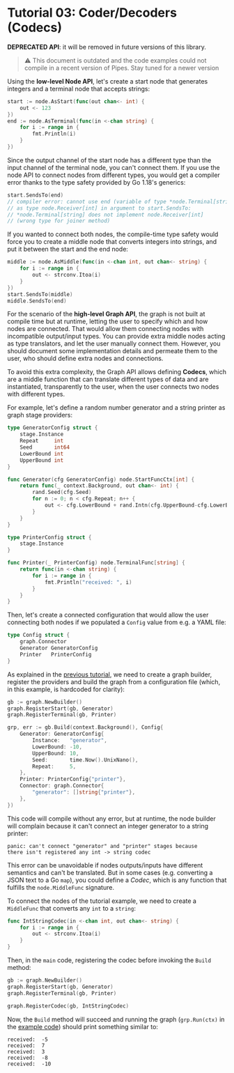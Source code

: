 # Tutorial 03: Coder/Decoders (Codecs)

**DEPRECATED API**: it will be removed in future versions of
this library.

> ⚠️ This document is outdated and the code examples could not compile in a
> recent version of Pipes. Stay tuned for a newer version

Using the **low-level Node API**, let's create a start node that generates integers and a terminal node that
accepts strings:

```go
start := node.AsStart(func(out chan<- int) {
    out <- 123
})
end := node.AsTerminal(func(in <-chan string) {
    for i := range in {
        fmt.Println(i)
    }
})
```

Since the output channel of the start node has a different type than the
input channel of the terminal node, you can't connect them. If you use the node
API to connect nodes from different types, you would get a compiler error thanks
to the type safety provided by Go 1.18's generics:

```go
start.SendsTo(end)
// compiler error: cannot use end (variable of type *node.Terminal[string])
// as type node.Receiver[int] in argument to start.SendsTo:
// *node.Terminal[string] does not implement node.Receiver[int]
// (wrong type for joiner method)
```

If you wanted to connect both nodes, the compile-time type safety would force you
to create a middle node that converts integers into strings, and put it between
the start and the end node:

```go
middle := node.AsMiddle(func(in <-chan int, out chan<- string) {
    for i := range in {
        out <- strconv.Itoa(i)
    }
})
start.SendsTo(middle)
middle.SendsTo(end)
```

For the scenario of the **high-level Graph API**, the graph is not built at compile time
but at runtime, letting the user to specify which and how nodes are connected. That would
allow them connecting nodes with incompatible output/input types. You can provide
extra middle nodes acting as type translators, and let the user manually connect them.
However, you should document some implementation details and permeate them to the user,
who should define extra nodes and connections.

To avoid this extra complexity, the Graph API allows defining **Codecs**, which are a
middle function that can translate different types of data and are instantiated,
transparently to the user, when the user connects two nodes with different types.

For example, let's define a random number generator and a string printer as graph stage providers:

```go
type GeneratorConfig struct {
	stage.Instance
	Repeat     int
	Seed       int64
	LowerBound int
	UpperBound int
}

func Generator(cfg GeneratorConfig) node.StartFuncCtx[int] {
	return func(_ context.Background, out chan<- int) {
		rand.Seed(cfg.Seed)
		for n := 0; n < cfg.Repeat; n++ {
			out <- cfg.LowerBound + rand.Intn(cfg.UpperBound-cfg.LowerBound)
		}
	}
}

type PrinterConfig struct {
	stage.Instance
}

func Printer(_ PrinterConfig) node.TerminalFunc[string] {
	return func(in <-chan string) {
		for i := range in {
			fmt.Println("received: ", i)
		}
	}
}
```

Then, let's create a connected configuration that would allow the user
connecting both nodes if we populated a `Config` value from e.g. a YAML
file:

```go
type Config struct {
	graph.Connector
	Generator GeneratorConfig
	Printer   PrinterConfig
}
```

As explained in the [previous tutorial](../02-highlevel-nodes/), we need
to create a graph builder, register the providers and build the
graph from a configuration file (which, in this example, is hardcoded
for clarity):

```go
gb := graph.NewBuilder()
graph.RegisterStart(gb, Generator)
graph.RegisterTerminal(gb, Printer)

grp, err := gb.Build(context.Background(), Config{
    Generator: GeneratorConfig{
        Instance:   "generator",
        LowerBound: -10,
        UpperBound: 10,
        Seed:       time.Now().UnixNano(),
        Repeat:     5,
    },
    Printer: PrinterConfig{"printer"},
    Connector: graph.Connector{
        "generator": []string{"printer"},
    },
})
```

This code will compile without any error, but at runtime, the node builder will complain
because it can't connect an integer generator to a string printer:

```
panic: can't connect "generator" and "printer" stages because
there isn't registered any int -> string codec
```

This error can be unavoidable if nodes outputs/inputs have different semantics and
can't be translated. But in some cases (e.g. converting a JSON text to a Go `map`),
you could define a *Codec*, which is any function that fulfills the `node.MiddleFunc`
signature.

To connect the nodes of the tutorial example, we need to create a `MiddleFunc` that
converts any `int` to a `string`:

```go
func IntStringCodec(in <-chan int, out chan<- string) {
	for i := range in {
		out <- strconv.Itoa(i)
	}
}
```

Then, in the `main` code, registering the codec before invoking the `Build` method:

```go
gb := graph.NewBuilder()
graph.RegisterStart(gb, Generator)
graph.RegisterTerminal(gb, Printer)

graph.RegisterCodec(gb, IntStringCodec)
```

Now, the `Build` method will succeed and running the graph (`grp.Run(ctx)` in
the [example code](codecs.go)) should print something similar to:

```
received:  -5
received:  7
received:  3
received:  -8
received:  -10
```